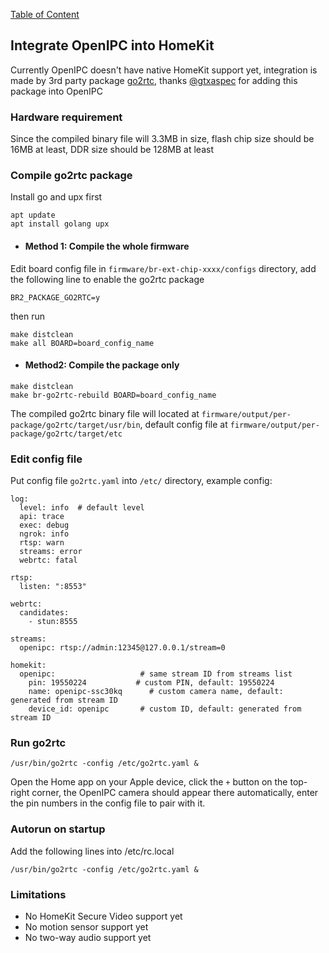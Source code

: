 [Table of Content](../README.md)

Integrate OpenIPC into HomeKit
---

Currently OpenIPC doesn't have native HomeKit support yet, integration is made by 3rd party package [go2rtc](https://github.com/AlexxIT/go2rtc "go2rtc"), thanks [@gtxaspec](https://github.com/gtxaspec "@gtxaspec") for adding this package into OpenIPC

### Hardware requirement

Since the compiled binary file will 3.3MB in size, flash chip size should be 16MB  at least, DDR size should be 128MB at least

### Compile go2rtc package

Install go and upx first
```
apt update
apt install golang upx
```
- ####  Method 1: Compile the whole firmware
Edit board config file in `firmware/br-ext-chip-xxxx/configs` directory, add the following line to enable the go2rtc package
```
BR2_PACKAGE_GO2RTC=y
```
then run
```
make distclean
make all BOARD=board_config_name
```
- #### Method2: Compile the package only
```
make distclean
make br-go2rtc-rebuild BOARD=board_config_name
```
The compiled go2rtc binary file will located at `firmware/output/per-package/go2rtc/target/usr/bin`, default config file at `firmware/output/per-package/go2rtc/target/etc`

### Edit config file

Put config file `go2rtc.yaml` into `/etc/` directory, example config:

```
log:
  level: info  # default level
  api: trace
  exec: debug
  ngrok: info
  rtsp: warn
  streams: error
  webrtc: fatal

rtsp:
  listen: ":8553"

webrtc:
  candidates:
    - stun:8555

streams:
  openipc: rtsp://admin:12345@127.0.0.1/stream=0

homekit:
  openipc:                   # same stream ID from streams list
    pin: 19550224           # custom PIN, default: 19550224
    name: openipc-ssc30kq      # custom camera name, default: generated from stream ID
    device_id: openipc       # custom ID, default: generated from stream ID
```

### Run go2rtc

```
/usr/bin/go2rtc -config /etc/go2rtc.yaml &
```

Open the Home app on your Apple device, click the `+` button on the top-right corner, the OpenIPC camera should appear there automatically, enter the pin numbers in the config file to pair with it.

### Autorun on startup

Add the following lines into /etc/rc.local

```
/usr/bin/go2rtc -config /etc/go2rtc.yaml &
```

### Limitations

- No HomeKit Secure Video support yet
- No motion sensor support yet
- No two-way audio support yet

